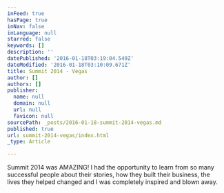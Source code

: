 ```yaml
---
inFeed: true
hasPage: true
inNav: false
inLanguage: null
starred: false
keywords: []
description: ''
datePublished: '2016-01-18T03:19:04.549Z'
dateModified: '2016-01-18T03:10:09.671Z'
title: Summit 2014 - Vegas
author: []
authors: []
publisher:
  name: null
  domain: null
  url: null
  favicon: null
sourcePath: _posts/2016-01-18-summit-2014-vegas.md
published: true
url: summit-2014-vegas/index.html
_type: Article

---
```

Summit 2014 was AMAZING! I had the opportunity to learn from so many successful people about their stories, how they built their business, the lives they helped changed and I was completely inspired and blown away.